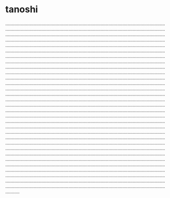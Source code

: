 # tanoshi
...............................................................................................................................................................................................................................................................................................................................................................................................................................................................................................................................................................................................................................................................................................................................................................................................................................................................................................................................................................................................................................................................................................................................................................................................................................................................................................................................................................................................................................................................................................................................................................................................................................................................................................................................................................................................................................................................................................................................................................................................................................................................................................................................................................................................................................................................................................................................................................................................................................................................................................................................................................................................................................................................................................................................................................................................................................................................................................................................................................................................................................................................................................................................................................................................................................................................................................................................................................................................................................................................................................................................................................................................................................................................................................................................................................................................................................................................................................................................................................................................................